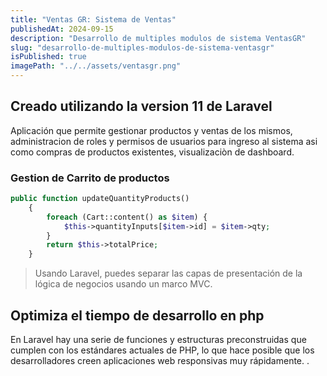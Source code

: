 ```yaml
---
title: "Ventas GR: Sistema de Ventas"
publishedAt: 2024-09-15
description: "Desarrollo de multiples modulos de sistema VentasGR"
slug: "desarrollo-de-multiples-modulos-de-sistema-ventasgr"
isPublished: true
imagePath: "../../assets/ventasgr.png"
---
```


## Creado utilizando la version 11 de Laravel

Aplicación que permite gestionar productos y ventas de los mismos, administracion de roles y permisos de usuarios para ingreso al sistema asi como compras de productos existentes, visualizaciòn de dashboard.

### Gestion de Carrito de productos

```php
public function updateQuantityProducts()
    {
        foreach (Cart::content() as $item) {
            $this->quantityInputs[$item->id] = $item->qty;
        }
        return $this->totalPrice;
    }
```

> Usando Laravel, puedes separar las capas de presentación de la lógica de negocios usando un marco MVC.

## Optimiza el tiempo de desarrollo en php

En Laravel hay una serie de funciones y estructuras preconstruidas que cumplen con los estándares actuales de PHP, lo que hace posible que los desarrolladores creen aplicaciones web responsivas muy rápidamente. .
